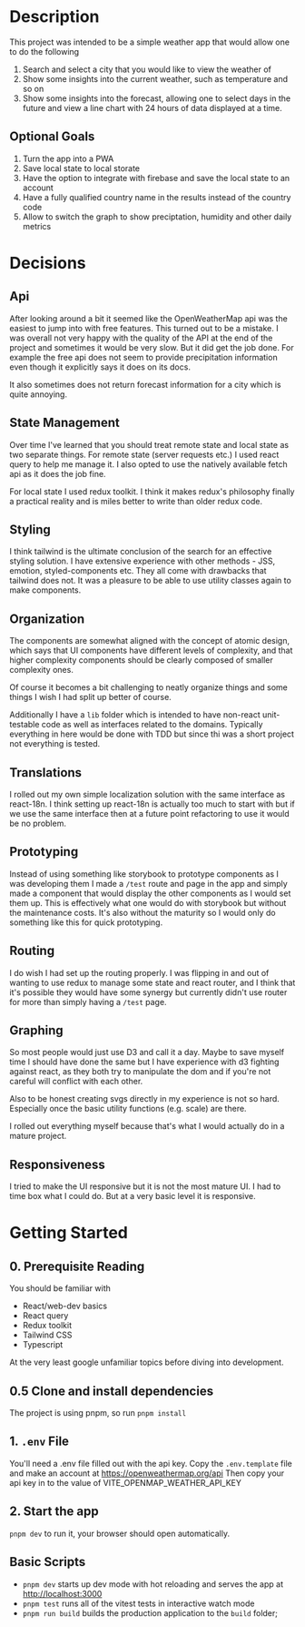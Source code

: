 # Description
This project was intended to be a simple weather app that would allow one to do the following
1. Search and select a city that you would like to view the weather of
2. Show some insights into the current weather, such as temperature and so on
3. Show some insights into the forecast, allowing one to select days in the future and view a line chart with 24 hours of data displayed at a time. 

## Optional Goals
1. Turn the app into a PWA
1. Save local state to local storate
1. Have the option to integrate with firebase and save the local state to an account
1. Have a fully qualified country name in the results instead of the country code
1. Allow to switch the graph to show preciptation, humidity and other daily metrics

# Decisions
## Api
After looking around a bit it seemed like the OpenWeatherMap api was the easiest to jump into with free features.  This turned out to be a mistake. I was overall not very happy with the quality of the API at the end of the project and sometimes it would be very slow.  But it did get the job done.  For example the free api does not seem to provide precipitation information even though it explicitly says it does on its docs. 

It also sometimes does not return forecast information for a city which is quite annoying.

## State Management
Over time I've learned that you should treat remote state and local state as two separate things.  For remote state (server requests etc.) I used react query to help me manage it. I also opted to use the natively available fetch api as it does the job fine.

For local state I used redux toolkit.  I think it makes redux's philosophy finally a practical reality and is miles better to write than older redux code.

## Styling
I think tailwind is the ultimate conclusion of the search for an effective styling solution.  I have extensive experience with other methods - JSS, emotion, styled-components etc.  They all come with drawbacks that tailwind does not.  It was a pleasure to be able to use utility classes again to make components.

## Organization
The components are somewhat aligned with the concept of atomic design, which says that UI components have different levels of complexity, and that higher complexity components should be clearly composed of smaller complexity ones.

Of course it becomes a bit challenging to neatly organize things and some things I wish I had split up better of course.

Additionally I have a `lib` folder which is intended to have non-react unit-testable code as well as interfaces related to the domains.  Typically everything in here would be done with TDD but since thi was a short project not everything is tested.

## Translations
I rolled out my own simple localization solution with the same interface as react-18n.  I think setting up react-18n is actually too much to start with but if we use the same interface then at a future point refactoring to use it would be no problem.

## Prototyping
Instead of using something like storybook to prototype components as I was developing them I made a `/test` route and page in the app and simply made a component that would display the other components as I would set them up.  This is effectively what one would do with storybook but without the maintenance costs. It's also without the maturity so I would only do something like this for quick prototyping.

## Routing
I do wish I had set up the routing properly. I was flipping in and out of wanting to use redux to manage some state and react router, and I think that it's possible they would have some synergy but currently didn't use router for more than simply having a `/test` page. 

## Graphing
So most people would just use D3 and call it a day. Maybe to save myself time I should have done the same but I have experience with d3 fighting against react, as they both try to manipulate the dom and if you're not careful will conflict with each other.  

Also to be honest creating svgs directly in my experience is not so hard. Especially once the basic utility functions (e.g. scale) are there. 

I rolled out everything myself because that's what I would actually do in a mature project. 

## Responsiveness
I tried to make the UI responsive but it is not the most mature UI. I had to time box what I could do. But at a very basic level it is responsive.


# Getting Started
## 0. Prerequisite Reading
You should be familiar with
* React/web-dev basics
* React query
* Redux toolkit
* Tailwind CSS
* Typescript

At the very least google unfamiliar topics before diving into development.

## 0.5 Clone and install dependencies
The project is using pnpm, so run `pnpm install`

## 1. `.env` File
You'll need a .env file filled out with the api key. Copy the `.env.template` file and make an account at https://openweathermap.org/api 
Then copy your api key in to the value of VITE_OPENMAP_WEATHER_API_KEY

## 2. Start the app
`pnpm dev` to run it, your browser should open automatically.

## Basic Scripts
- `pnpm dev` starts up dev mode with hot reloading and serves the app at [http://localhost:3000](http://localhost:3000) 
- `pnpm test` runs all of the vitest tests in interactive watch mode
- `pnpm run build` builds the production application to the `build` folder;
